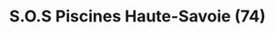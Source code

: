 ---
title: "S.O.S Piscines Haute-Savoie (74)"
url: /saint-julien-en-genevois/s-o-s-piscines-haute-savoie-74/
shop: Pool
---